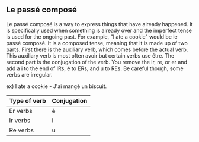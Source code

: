 ## **Le passé composé** 

Le passé composé is a way to express things that have already happened. It is specifically used when something is already over and the imperfect tense is used for the ongoing past. For example, "I ate a cookie" would be le passé composé. It is a composed tense, meaning that it is made up of two parts. First there is the auxiliary verb, which comes before the actual verb. This auxiliary verb is most often avoir but certain verbs use être. The second part is the conjugation of the verb. You remove the ir, re, or er and add a i to the end of IRs, é to ERs, and u to REs. Be careful though, some verbs are irregular. 

ex) I ate a cookie - J'ai mangé un biscuit. 

|Type of verb|Conjugation|
|--|--|
|Er verbs | é |
|Ir verbs | i |
|Re verbs | u |
